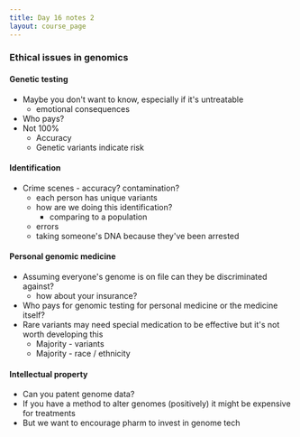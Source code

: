 ```yaml
---
title: Day 16 notes 2
layout: course_page
---
```


### Ethical issues in genomics

#### Genetic testing

* Maybe you don't want to know, especially if it's untreatable
  * emotional consequences
* Who pays?
* Not 100%
  * Accuracy
  * Genetic variants indicate risk

#### Identification

* Crime scenes - accuracy? contamination?
  * each person has unique variants
  * how are we doing this identification?
    * comparing to a population
  * errors
  * taking someone's DNA because they've been arrested

#### Personal genomic medicine

* Assuming everyone's genome is on file can they be discriminated against?
  * how about your insurance?
* Who pays for genomic testing for personal medicine or the medicine itself?
* Rare variants may need special medication to be effective but it's not worth developing this
  * Majority - variants
  * Majority - race / ethnicity

#### Intellectual property

* Can you patent genome data?
* If you have a method to alter genomes (positively) it might be expensive for treatments
* But we want to encourage pharm to invest in genome tech
